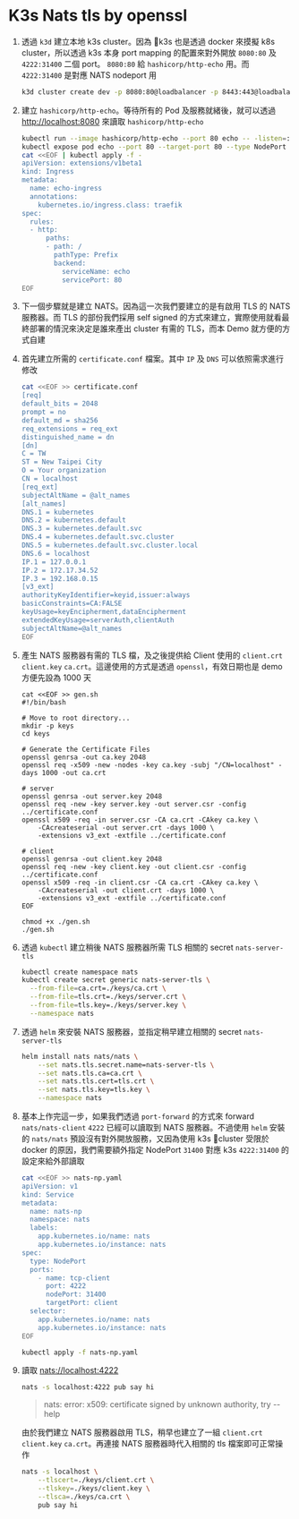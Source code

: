 # K3s Nats tls by openssl


<!--more-->


1. 透過 `k3d` 建立本地 k3s cluster。因為 k3s 也是透過 docker 來摸擬 k8s cluster，所以透過 k3s 本身 port mapping 的配置來對外開放 `8080:80` 及 `4222:31400` 二個 port。 `8080:80` 給 `hashicorp/http-echo` 用。而 `4222:31400` 是對應 NATS nodeport 用

    ```sh
    k3d cluster create dev -p 8080:80@loadbalancer -p 8443:443@loadbalancer -p "4222:31400@server[0]"
    ```

2. 建立 `hashicorp/http-echo`。等待所有的 Pod 及服務就緒後，就可以透過 [http://localhost:8080](http://localhost:8080) 來讀取 `hashicorp/http-echo`

    ```sh
    kubectl run --image hashicorp/http-echo --port 80 echo -- -listen=:80 --text="Hello from echo"
    kubectl expose pod echo --port 80 --target-port 80 --type NodePort --name echo
    cat <<EOF | kubectl apply -f -
    apiVersion: extensions/v1beta1
    kind: Ingress
    metadata:
      name: echo-ingress
      annotations:
        kubernetes.io/ingress.class: traefik
    spec:
      rules:
      - http:
          paths:
          - path: /
            pathType: Prefix
            backend:
              serviceName: echo
              servicePort: 80
    EOF
    ```

3. 下一個步驟就是建立 NATS。因為這一次我們要建立的是有啟用 TLS 的 NATS 服務器。而 TLS 的部份我們採用 self signed 的方式來建立，實際使用就看最終部署的情況來決定是誰來產出 cluster 有需的 TLS，而本 Demo 就方便的方式自建

4. 首先建立所需的 `certificate.conf` 檔案。其中 `IP` 及 `DNS` 可以依照需求進行修改

    ```sh
    cat <<EOF >> certificate.conf
    [req]
    default_bits = 2048
    prompt = no
    default_md = sha256
    req_extensions = req_ext
    distinguished_name = dn
    [dn]
    C = TW
    ST = New Taipei City
    O = Your organization
    CN = localhost
    [req_ext]
    subjectAltName = @alt_names
    [alt_names]
    DNS.1 = kubernetes
    DNS.2 = kubernetes.default
    DNS.3 = kubernetes.default.svc
    DNS.4 = kubernetes.default.svc.cluster
    DNS.5 = kubernetes.default.svc.cluster.local
    DNS.6 = localhost
    IP.1 = 127.0.0.1
    IP.2 = 172.17.34.52
    IP.3 = 192.168.0.15
    [v3_ext]
    authorityKeyIdentifier=keyid,issuer:always
    basicConstraints=CA:FALSE
    keyUsage=keyEncipherment,dataEncipherment
    extendedKeyUsage=serverAuth,clientAuth
    subjectAltName=@alt_names
    EOF
    ```

5. 產生 NATS 服務器有需的 TLS 檔，及之後提供給 Client 使用的 `client.crt` `client.key` `ca.crt`。這邊使用的方式是透過 `openssl`，有效日期也是 demo 方便先設為 1000 天

    ```bash
    cat <<EOF >> gen.sh
    #!/bin/bash

    # Move to root directory...
    mkdir -p keys
    cd keys

    # Generate the Certificate Files
    openssl genrsa -out ca.key 2048
    openssl req -x509 -new -nodes -key ca.key -subj "/CN=localhost" -days 1000 -out ca.crt

    # server
    openssl genrsa -out server.key 2048
    openssl req -new -key server.key -out server.csr -config ../certificate.conf
    openssl x509 -req -in server.csr -CA ca.crt -CAkey ca.key \
        -CAcreateserial -out server.crt -days 1000 \
        -extensions v3_ext -extfile ../certificate.conf

    # client
    openssl genrsa -out client.key 2048
    openssl req -new -key client.key -out client.csr -config ../certificate.conf
    openssl x509 -req -in client.csr -CA ca.crt -CAkey ca.key \
        -CAcreateserial -out client.crt -days 1000 \
        -extensions v3_ext -extfile ../certificate.conf
    EOF

    chmod +x ./gen.sh
    ./gen.sh
    ```

6. 透過 `kubectl` 建立稍後 NATS 服務器所需 TLS 相關的 secret `nats-server-tls`

    ```sh
    kubectl create namespace nats
    kubectl create secret generic nats-server-tls \
      --from-file=ca.crt=./keys/ca.crt \
      --from-file=tls.crt=./keys/server.crt \
      --from-file=tls.key=./keys/server.key \
      --namespace nats
    ```

7. 透過 `helm` 來安裝 NATS 服務器，並指定稍早建立相關的 secret `nats-server-tls`

    ```sh
    helm install nats nats/nats \
        --set nats.tls.secret.name=nats-server-tls \
        --set nats.tls.ca=ca.crt \
        --set nats.tls.cert=tls.crt \
        --set nats.tls.key=tls.key \
        --namespace nats
    ```

8. 基本上作完這一步，如果我們透過 `port-forward` 的方式來 forward `nats/nats-client` `4222` 已經可以讀取到 NATS 服務器。不過使用 `helm` 安裝的 `nats/nats` 預設沒有對外開放服務，又因為使用 k3s cluster 受限於 docker 的原因，我們需要額外指定 NodePort `31400` 對應 k3s `4222:31400` 的設定來給外部讀取

    ```sh
    cat <<EOF >> nats-np.yaml
    apiVersion: v1
    kind: Service
    metadata:
      name: nats-np
      namespace: nats
      labels:
        app.kubernetes.io/name: nats
        app.kubernetes.io/instance: nats
    spec:
      type: NodePort
      ports:
        - name: tcp-client
          port: 4222
          nodePort: 31400
          targetPort: client
      selector:
        app.kubernetes.io/name: nats
        app.kubernetes.io/instance: nats
    EOF

    kubectl apply -f nats-np.yaml
    ```

9. 讀取 [nats://localhost:4222](nats://localhost:4222)

    ```sh
    nats -s localhost:4222 pub say hi
    ```

    > nats: error: x509: certificate signed by unknown authority, try --help

    由於我們建立 NATS 服務器啟用 TLS，稍早也建立了一組 `client.crt` `client.key` `ca.crt`。再連接 NATS 服務器時代入相關的 tls 檔案即可正常操作

    ```sh
    nats -s localhost \
        --tlscert=./keys/client.crt \
        --tlskey=./keys/client.key \
        --tlsca=./keys/ca.crt \
        pub say hi
    ```
